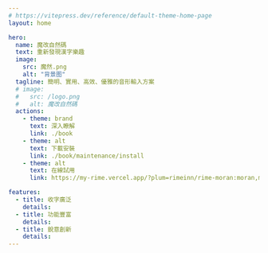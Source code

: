```yaml
---
# https://vitepress.dev/reference/default-theme-home-page
layout: home

hero:
  name: 魔改自然碼
  text: 重新發現漢字樂趣
  image:
    src: 魔然.png
    alt: "背景图"
  tagline: 簡明、實用、高效、優雅的音形輸入方案
  # image:
  #   src: /logo.png
  #   alt: 魔改自然碼
  actions:
    - theme: brand
      text: 深入瞭解
      link: ./book
    - theme: alt
      text: 下載安裝
      link: ./book/maintenance/install
    - theme: alt
      text: 在線試用
      link: https://my-rime.vercel.app/?plum=rimeinn/rime-moran:moran,moran_sentence,moran_fixed

features:
  - title: 收字廣泛
    details:
  - title: 功能豐富
    details:
  - title: 銳意創新
    details:
---
```

